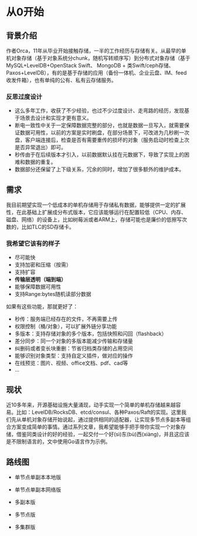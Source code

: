 # 从0开始

## 背景介绍

作者Orca，11年从毕业开始接触存储，一半的工作经历与存储有关。从最早的单机对象存储（基于对象系统分chunk，随机写转顺序写）到分布式对象存储（基于MySQL+LevelDB+OpenStack Swift、 MongoDB + 类Swift/ceph存储、Paxos+LevelDB），有的是基于存储的应用（备份一体机、企业云盘、IM、feed收发件箱），也有单纯的公有、私有云存储服务。

### 反思过度设计

- 这么多年工作，收获了不少经验，也过不少过度设计、走弯路的经历，发现基于场景去设计和实现才更有意义。
- 断电一致性中关于一定保障数据完整的部分，也就是数据一旦写入，就需要保证数据可用性，以前的方案是实时刷盘，在部分场景下，可改进为几秒刷一次盘，客户端连接后，检查是否有需要重传的损坏的对象（服务启动时检查上次是否异常退出）即可。
- 秒传由于在后续版本才引入，以前数据默认挂在元数据下，导致了实现上的困难和数据的重复。
- 数据部分还保留了上下级关系，冗余的同时，增加了很多额外的维护成本。

## 需求

我目前期望实现一个低成本的单机存储用于存储私有数据，能够提供一定的扩展性，在此基础上扩展成分布式版本，它应该能够运行在配置较低（CPU、内存、磁盘、网络）的设备上，比如树莓派或者ARM上，存储可能也是廉价的低擦写次数的，比如TLC的SD存储卡。

### 我希望它该有的样子

- 尽可能快
- 支持加密和压缩（按需）
- 支持扩容
- **传输层透明（端到端）**
- 能够保障数据可用性
- 支持Range:bytes随机读部分数据

如果有这些功能，那就更好了：

- 秒传：服务端已经存在的文件，不再需要上传
- 权限控制（桶/对象），可以扩展外链分享功能
- 多版本：支持存储对象的多个版本，包括快照和闪回（flashback）
- 差分同步：同一个对象的多版本能减少传输和存储量
- 纠删码或者变长块重删：节省归档类存储的占用空间
- 能够识别对象类型：支持自定义插件，做对应的操作
- 在线预览：图片、视频、office文档、pdf、cad等
- ...

## 现状

近10多年来，开源基础设施大量涌现，动手实现一个简单的单机存储越来越容易。比如：LevelDB/RocksDB、etcd/consul、各种Paxos/Raft的实现。这里我们先从单机对象存储开始说起，通过提供相同的适配器，让实现多节点多副本等组合方案变成简单的事情。通过系列文章，我希望能够手把手带你实现一个对象存储，借鉴同类设计的好的经验，一起交付一个好(sì)东(bù)西(xiàng)，并且这应该是不限制语言的，文中使用Go语言作为示例。

## 路线图

- 单节点单副本本地版

- 单节点单副本网络版

- 多副本版

- 多节点版

- 多集群版
